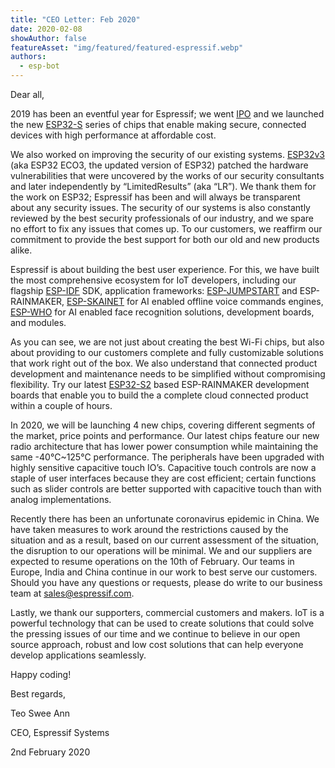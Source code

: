 ```yaml
---
title: "CEO Letter: Feb 2020"
date: 2020-02-08
showAuthor: false
featureAsset: "img/featured/featured-espressif.webp"
authors:
  - esp-bot
---
```

Dear all,

2019 has been an eventful year for Espressif; we went [IPO](https://www.espressif.com/en/news/Espressif_IPO) and we launched the new [ESP32-S](https://www.espressif.com/en/products/hardware/socs) series of chips that enable making secure, connected devices with high performance at affordable cost.

We also worked on improving the security of our existing systems. [ESP32v3](https://www.espressif.com/en/news/ESP32_FIA_Analysis) (aka ESP32 ECO3, the updated version of ESP32) patched the hardware vulnerabilities that were uncovered by the works of our security consultants and later independently by “LimitedResults” (aka “LR”). We thank them for the work on ESP32; Espressif has been and will always be transparent about any security issues. The security of our systems is also constantly reviewed by the best security professionals of our industry, and we spare no effort to fix any issues that comes up. To our customers, we reaffirm our commitment to provide the best support for both our old and new products alike.

Espressif is about building the best user experience. For this, we have built the most comprehensive ecosystem for IoT developers, including our flagship [ESP-IDF](https://docs.espressif.com/projects/esp-idf/en/latest/index.html) SDK, application frameworks: [ESP-JUMPSTART](https://docs.espressif.com/projects/esp-jumpstart/en/latest/introduction.html) and ESP-RAINMAKER, [ESP-SKAINET](https://www.espressif.com/en/products/software/esp-skainet/overview) for AI enabled offline voice commands engines, [ESP-WHO](https://github.com/espressif/esp-who) for AI enabled face recognition solutions, development boards, and modules.

As you can see, we are not just about creating the best Wi-Fi chips, but also about providing to our customers complete and fully customizable solutions that work right out of the box. We also understand that connected product development and maintenance needs to be simplified without compromising flexibility. Try our latest [ESP32-S2](https://www.espressif.com/sites/default/files/documentation/esp32-s2_datasheet_en.pdf) based ESP-RAINMAKER development boards that enable you to build the a complete cloud connected product within a couple of hours.

In 2020, we will be launching 4 new chips, covering different segments of the market, price points and performance. Our latest chips feature our new radio architecture that has lower power consumption while maintaining the same -40°C~125°C performance. The peripherals have been upgraded with highly sensitive capacitive touch IO’s. Capacitive touch controls are now a staple of user interfaces because they are cost efficient; certain functions such as slider controls are better supported with capacitive touch than with analog implementations.

Recently there has been an unfortunate coronavirus epidemic in China. We have taken measures to work around the restrictions caused by the situation and as a result, based on our current assessment of the situation, the disruption to our operations will be minimal. We and our suppliers are expected to resume operations on the 10th of February. Our teams in Europe, India and China continue in our work to best serve our customers. Should you have any questions or requests, please do write to our business team at [sales@espressif.com](mailto:sales@espressif.com).

Lastly, we thank our supporters, commercial customers and makers. IoT is a powerful technology that can be used to create solutions that could solve the pressing issues of our time and we continue to believe in our open source approach, robust and low cost solutions that can help everyone develop applications seamlessly.

Happy coding!

Best regards,

Teo Swee Ann

CEO, Espressif Systems

2nd February 2020
